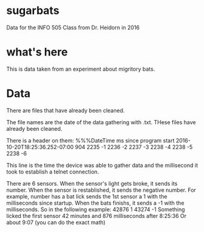 # sugarbats
Data for the INFO 505 Class from Dr. Heidorn in 2016
# what's here
This is data taken from an experiment about migritory bats. 
# Data
There are files that have already been cleaned.

The file names are the date of the data gathering with .txt.
THese files have already been cleaned.

There is a header on them:
%%%DateTime	ms since program start
2016-10-20T18:25:36.252-07:00	904
2235	-1
2236	-2
2237	-3
2238	-4
2238	-5
2238	-6

This line is the time the device was able to gather data and the millisecond it took to establish a telnet connection.

There are 6 sensors. When the sensor's light gets broke, it sends its number. When the sensor is restablished, it sends the negative number. 
For example, number has a bat lick sends the 1st sensor a 1 with the milliseconds since startup. When the bats finishs, it sends a -1 with the milliseconds.
So in the following example:
42876	1
43274	-1
Something licked the first sensor 42 minutes and 876 milliseconds after 8:25:36
Or about 9:07 (you can do the exact math)